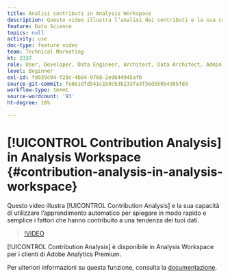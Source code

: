 ```yaml
---
title: Analisi contributi in Analysis Workspace
description: Questo video illustra l’analisi dei contributi e la sua capacità di utilizzare l’apprendimento automatico per spiegare in modo rapido e semplice i fattori che hanno contribuito a una tendenza dei tuoi dati.
feature: Data Science
topics: null
activity: use
doc-type: feature video
team: Technical Marketing
kt: 2337
role: User, Developer, Data Engineer, Architect, Data Architect, Admin, Leader
level: Beginner
exl-id: fd939c04-f28c-4b84-9768-2e9644945afb
source-git-commit: fe861dfd541c1b9cb3b233fa3f56d55054305fd9
workflow-type: tm+mt
source-wordcount: '93'
ht-degree: 18%

---
```


# [!UICONTROL Contribution Analysis] in Analysis Workspace {#contribution-analysis-in-analysis-workspace}

Questo video illustra [!UICONTROL Contribution Analysis] e la sua capacità di utilizzare l’apprendimento automatico per spiegare in modo rapido e semplice i fattori che hanno contribuito a una tendenza dei tuoi dati.

>[!VIDEO](https://video.tv.adobe.com/v/25443/?quality=12)

[!UICONTROL Contribution Analysis] è disponibile in Analysis Workspace per i clienti di Adobe Analytics Premium.

Per ulteriori informazioni su questa funzione, consulta la [documentazione](https://experienceleague.adobe.com/docs/analytics/analyze/analysis-workspace/virtual-analyst/anomaly-detection/anomaly-detection.html?lang=en).
